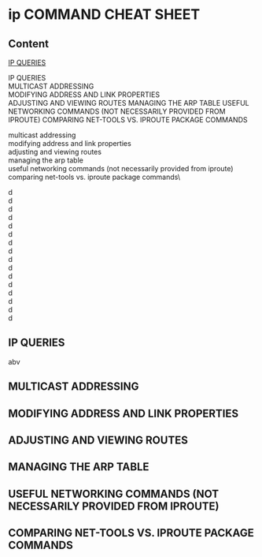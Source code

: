 # ip COMMAND CHEAT SHEET

## Content

[IP QUERIES](#ip-queries)

IP QUERIES\
MULTICAST ADDRESSING\
MODIFYING ADDRESS AND LINK PROPERTIES\
ADJUSTING AND VIEWING ROUTES
MANAGING THE ARP TABLE
USEFUL NETWORKING COMMANDS (NOT NECESSARILY PROVIDED FROM IPROUTE)
COMPARING NET-TOOLS VS. IPROUTE PACKAGE COMMANDS



multicast addressing\
modifying address and link properties\
adjusting and viewing routes\
managing the arp table\
useful networking commands (not necessarily provided from iproute)\
comparing net-tools vs. iproute package commands\



d\
d\
d\
d\
d\
d\
d\
d\
d\
d\
d\
d\
d\
d\
d\
d


## IP QUERIES
abv
## MULTICAST ADDRESSING
## MODIFYING ADDRESS AND LINK PROPERTIES
## ADJUSTING AND VIEWING ROUTES
## MANAGING THE ARP TABLE
## USEFUL NETWORKING COMMANDS (NOT NECESSARILY PROVIDED FROM IPROUTE)
## COMPARING NET-TOOLS VS. IPROUTE PACKAGE COMMANDS

